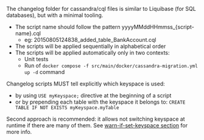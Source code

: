 The changelog folder for cassandra/cql files is similar to Liquibase (for SQL databases), but with a minimal tooling.

- The script name should follow the pattern yyyyMMddHHmmss\_{script-name}.cql
  - eg: 20150805124838_added_table_BankAccount.cql
- The scripts will be applied sequentially in alphabetical order
- The scripts will be applied automatically only in two contexts:
  - Unit tests
  - Run of `docker compose -f src/main/docker/cassandra-migration.yml up -d` command

Changelog scripts MUST tell explicitly which keyspace is used:

- by using `USE myKeyspace;` directive at the beginning of a script
- or by prepending each table with the keyspace it belongs to: `CREATE TABLE IF NOT EXISTS myKeyspace.myTable`

Second approach is recommended: it allows not switching keyspace at runtime if there are many of them.
See [warn-if-set-keyspace section](https://docs.datastax.com/en/developer/java-driver/latest/manual/core/configuration/reference/) for more info.
